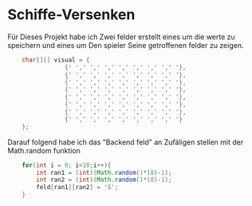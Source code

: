 # Schiffe-Versenken
Für Dieses Projekt habe ich Zwei felder erstellt eines um die werte zu speichern und eines um Den spieler Seine getroffenen felder zu zeigen.
```java
    char[][] visual = {
                {' ',' ',' ',' ',' ',' ',' ',' '},
                {' ',' ',' ',' ',' ',' ',' ',' '},
                {' ',' ',' ',' ',' ',' ',' ',' '},
                {' ',' ',' ',' ',' ',' ',' ',' '},
                {' ',' ',' ',' ',' ',' ',' ',' '},
                {' ',' ',' ',' ',' ',' ',' ',' '},
                {' ',' ',' ',' ',' ',' ',' ',' '},
                {' ',' ',' ',' ',' ',' ',' ',' '}
    };
```
Darauf folgend habe ich das "Backend feld" an Zufäligen stellen mit der Math.random funktion
```java
    for(int i = 0; i<10;i++){
        int ran1 = (int)(Math.random()*(8)-1);
        int ran2 = (int)(Math.random()*(8)-1);
        feld[ran1][ran2] = 'S';
    }
```
